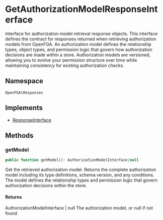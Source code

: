 # GetAuthorizationModelResponseInterface

Interface for authorization model retrieval response objects. This interface defines the contract for responses returned when retrieving authorization models from OpenFGA. An authorization model defines the relationship types, object types, and permission logic that govern how authorization decisions are made within a store. Authorization models are versioned, allowing you to evolve your permission structure over time while maintaining consistency for existing authorization checks.

## Namespace
`OpenFGA\Responses`

## Implements
* [ResponseInterface](Responses/ResponseInterface.md)



## Methods
### getModel


```php
public function getModel(): AuthorizationModelInterface|null
```

Get the retrieved authorization model. Returns the complete authorization model including its type definitions, schema version, and any conditions. The model defines the relationship types and permission logic that govern authorization decisions within the store.


#### Returns
AuthorizationModelInterface | null
 The authorization model, or null if not found

